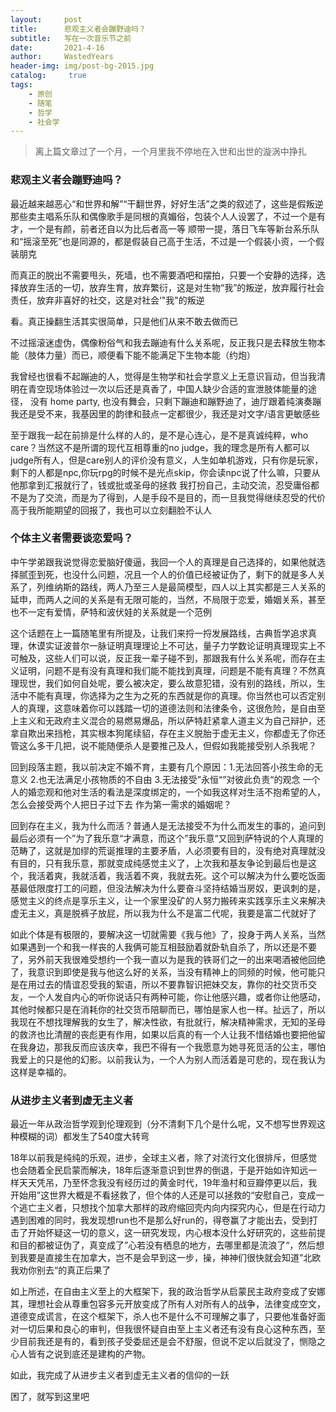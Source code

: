```yaml
---
layout:     post
title:      悲观主义者会蹦野迪吗？
subtitle:   写在一次音乐节之前
date:       2021-4-16
author:     WastedYears
header-img: img/post-bg-2015.jpg
catalog: 	 true
tags:
    - 原创
    - 随笔
    - 哲学
    - 社会学
---
```


>  离上篇文章过了一个月，一个月里我不停地在入世和出世的漩涡中挣扎

### 悲观主义者会蹦野迪吗？

最近越来越恶心“和世界和解”“干翻世界，好好生活”之类的叙述了，这些是假叛逆  那些卖主唱系乐队和偶像歌手是同根的真媚俗，包装个人人设罢了，不过一个是有才，一个是有颜，前者还自以为比后者高一等  顺带一提，落日飞车等新台系乐队和“摇滚至死”也是同源的，都是假装自己高于生活，不过是一个假装小资，一个假装朋克

而真正的脱出不需要甩头，死墙，也不需要酒吧和摆拍，只要一个安静的选择，选择放弃生活的一切，放弃生育，放弃繁衍，这是对生物“我”的叛逆，放弃履行社会责任，放弃非喜好的社交，这是对社会‘"我"的叛逆

看。真正操翻生活其实很简单，只是他们从来不敢去做而已

不过摇滚迷虚伪，偶像粉俗气和我去蹦迪有什么关系呢，反正我只是去释放生物本能（肢体力量）而已，顺便看下能不能满足下生物本能（约炮）

我曾经也很看不起蹦迪的人，觉得是生物学和社会学意义上无意识盲动，但当我清明在青空现场体验过一次以后还是真香了，中国人缺少合适的宣泄肢体能量的途径， 没有 home party, 也没有舞会，只剩下蹦迪和蹦野迪了，迪厅跟着纯演奏蹦我还是受不来，我基因里的韵律和鼓点一定都很少，我还是对文字/语言更敏感些

至于跟我一起在前排是什么样的人的，是不是心连心，是不是真诚纯粹，who care？当然这不是所谓的现代互相尊重的no judge，我的理念是所有人都可以judge所有人，但是care别人的评价没有意义，人生如单机游戏，只有你是玩家，剩下的人都是npc,你玩rpg的时候不是光点skip，你会读npc说了什么嘛，只要从他那拿到汇报就行了，钱或批或圣母的拯救  我打扮自己，主动交流，忍受庸俗都不是为了交流，而是为了得到，人是手段不是目的，而一旦我觉得继续忍受的代价高于我所能期望的回报了，我也可以立刻翻脸不认人



### 个体主义者需要谈恋爱吗？

中午学弟跟我说觉得恋爱脑好傻逼，我回一个人的真理是自己选择的，如果他就选择腻歪到死，也没什么问题，况且一个人的价值已经被证伪了，剩下的就是多人关系了，列维纳斯的路线，两人乃至三人是最简模型，四人以上其实都是三人关系的延申，而两人之间的关系是有无限可能的，当然，不局限于恋爱，婚姻关系，甚至也不一定有爱情，萨特和波伏娃的关系就是一个范例

这个话题在上一篇随笔里有所提及，让我们来捋一捋发展路线，古典哲学追求真理，休谟实证波普尔一脉证明真理理论上不可达，量子力学数论证明真理现实上不可触及，这些人们可以说，反正我一辈子碰不到，那跟我有什么关系呢，而存在主义证明，问题不是有没有真理和我们能不能找到真理，问题是不能有真理？不然真理现世，我们如何自处呢，要么被决定，要么故意犯错，没有别的路线，所以，生活中不能有真理，你选择为之生为之死的东西就是你的真理。你当然也可以否定别人的真理，这意味着你可以践踏一切的道德法则和法律条令，这很危险，是自由至上主义和无政府主义混合的易燃易爆品，所以萨特赶紧拿人道主义为自己辩护，还拿自欺出来挡枪，其实根本狗尾续貂，存在主义脱胎于虚无主义，你都虚无了你还管这么多干几把，说不能随便杀人是要推己及人，但假如我能接受别人杀我呢？

回到段落主题，我以前决定不婚不育，主要有几个原因：1.无法回答小孩生命的无意义 2.也无法满足小孩物质的不自由 3.无法接受”永恒“”对彼此负责“的观念     一个人的婚恋观和他对生活的看法是深度绑定的，一个如我这样对生活不抱希望的人，怎么会接受两个人把日子过下去 作为第一需求的婚姻呢？

回到存在主义，我为什么而活？普通人是无法接受不为什么而发生的事的，追问到最后必须有一个”为了我乐意“才满意，而这个”我乐意“又回到萨特说的个人真理的范畴了，这就是加缪的荒诞推理的主要矛盾，人必须要有目的，没有绝对真理就没有目的，只有我乐意，那就变成纯感觉主义了，上次我和基友争论到最后也是这个，我活着爽，我就活着，我活着不爽，我就去死。这个可以解决为什么要吃饭面基最低限度打工的问题，但没法解决为什么要奋斗坚持结婚当房奴，更讽刺的是，感觉主义的终点是享乐主义，让一个家里没矿的人努力搬砖来实践享乐主义来解决虚无主义，真是脱裤子放屁，所以我为什么不是富二代呢，我要是富二代就好了

如此个体是有极限的，要解决这一切就需要《我与他》了，投身于两人关系，当然如果遇到一个和我一样丧的人我俩可能互相鼓励着就卧轨自杀了，所以还是不要了，另外前天我很难受想约一个我一直以为是我的铁哥们之一的出来喝酒被他回绝了，我意识到即使是我与他这么好的关系，当没有精神上的同频的时候，他可能只是在用过去的情谊忍受我的絮语，所以不要靠智识把妹交友，靠你的社交货币交友，一个人发自内心的听你说话只有两种可能，你让他感兴趣，或者你让他感动，其他时候都只是在消耗你的社交货币陪聊而已，哪怕是家人也一样。扯远了，所以我现在不想找理解我的女生了，解决性欲，有批就行，解决精神需求，无知的圣母的救济也比清醒的丧彪更有作用，如果以后真的有一个人让我不惜结婚也要把他留在我身边，那我反而应该庆幸，我巴不得有一个我愿意为她寻死觅活的公主，哪怕我爱上的只是他的幻影。以前我认为，一个人为别人而活着是可悲的，现在我认为这样是幸福的。

### 从进步主义者到虚无主义者

最近一年从政治哲学观到伦理观到（分不清剩下几个是什么呢，又不想写世界观这种模糊的词）都发生了540度大转弯

18年以前我是纯纯的乐观，进步，全球主义者，除了对流行文化很排斥，但感觉也会随着全民启蒙而解决，18年后逐渐意识到世界的倒退，于是开始如许知远一样天天凭吊，乃至怀念我没有经历过的黄金时代，19年渔村和豆瓣停更以后，我开始用”这世界大概是不看拯救了，但个体的人还是可以拯救的“安慰自己，变成一个逃亡主义者，只想找个加拿大那样的政府缩回壳内向内探究内心，但是在行动力遇到困难的同时，我发现想run也不是那么好run的，得卷赢了才能出去，受到打击了开始怀疑这一切的意义，这一研究发现，内心根本没什么好研究的，这些前提和目的都被证伪了，真变成了”心若没有栖息的地方，去哪里都是流浪了“，然后想到我要是直接生在加拿大，岂不是会早到这一步，操，神神们很快就会知道”北欧我劝你别去“的真正后果了

如上所述，在自由主义至上的大框架下，我的政治哲学从启蒙民主政府变成了安娜其，理想社会从尊重包容多元开放变成了所有人对所有人的战争，法律变成空文，道德变成谎言，在这个框架下，杀人也不是什么不可理解之事了，只要他准备好面对一切后果和良心的审判，但我很怀疑自由至上主义者还有没有良心这种东西，至少目前我还是有的，看到孩子受委屈还是会不舒服，但说不定以后就没了，恻隐之心人皆有之说到底还是建构的产物。

如此，我完成了从进步主义者到虚无主义者的信仰的一跃

困了，就写到这里吧